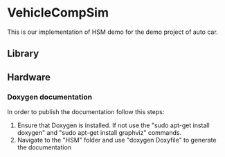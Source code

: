 # VehicleCompSim
This is our implementation of HSM demo for the demo project of auto car.
## Library
## Hardware
### Doxygen documentation
In order to publish the documentation follow this steps:
1. Ensure that Doxygen is installed. If not use the "sudo apt-get install doxygen" and "sudo apt-get install graphviz" commands.
2. Navigate to the "HSM" folder and use "doxygen Doxyfile" to generate the documentation


